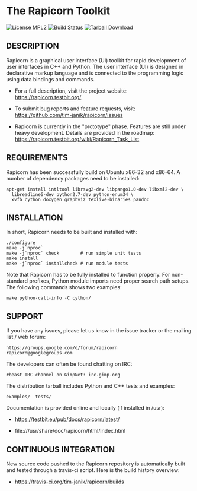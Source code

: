 The Rapicorn Toolkit
====================

[![License MPL2](https://testbit.eu/~timj/pics/license-mpl-2.svg)](https://github.com/tim-janik/rapicorn/blob/master/COPYING.MPL)
[![Build Status](https://travis-ci.org/tim-janik/rapicorn.svg)](https://travis-ci.org/tim-janik/rapicorn)
[![Tarball Download](https://testbit.eu/~timj/pics/tarball.svg)](https://dist.testbit.org/rapicorn/)


## DESCRIPTION

Rapicorn is a graphical user interface (UI) toolkit for rapid development
of user interfaces in C++ and Python. The user interface (UI) is designed
in declarative markup language and is connected to the programming logic
using data bindings and commands.

*   For a full description, visit the project website:
	https://rapicorn.testbit.org/

*   To submit bug reports and feature requests, visit:
	https://github.com/tim-janik/rapicorn/issues

*   Rapicorn is currently in the "prototype" phase. Features are still
	under heavy development. Details are provided in the roadmap:
	https://rapicorn.testbit.org/wiki/Rapicorn_Task_List


## REQUIREMENTS

Rapicorn has been successfully build on Ubuntu x86-32 and x86-64.
A number of dependency packages need to be installed:

    apt-get install intltool librsvg2-dev libpango1.0-dev libxml2-dev \
      libreadline6-dev python2.7-dev python-enum34 \
      xvfb cython doxygen graphviz texlive-binaries pandoc

## INSTALLATION

In short, Rapicorn needs to be built and installed with:

	./configure
	make -j`nproc`
	make -j`nproc` check		# run simple unit tests
	make install
	make -j`nproc` installcheck	# run module tests

Note that Rapicorn has to be fully installed to function properly.
For non-standard prefixes, Python module imports need proper search
path setups. The following commands shows two examples:

	make python-call-info -C cython/


## SUPPORT

If you have any issues, please let us know in the issue tracker or
the mailing list / web forum:

	https://groups.google.com/d/forum/rapicorn
	rapicorn@googlegroups.com

The developers can often be found chatting on IRC:

	#beast IRC channel on GimpNet: irc.gimp.org

The distribution tarball includes Python and C++ tests and examples:

	examples/  tests/

Documentation is provided online and locally (if installed in /usr):

*   https://testbit.eu/pub/docs/rapicorn/latest/

*   file:///usr/share/doc/rapicorn/html/index.html


## CONTINUOUS INTEGRATION

New source code pushed to the Rapicorn repository is automatically built
and tested through a travis-ci script. Here is the build history overview:

*   https://travis-ci.org/tim-janik/rapicorn/builds
